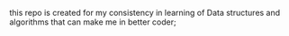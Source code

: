 this repo is created for my consistency in learning of Data structures and algorithms that can make me in better coder;
